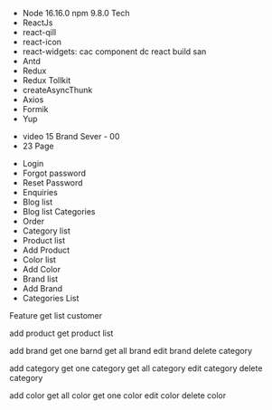 -   Node 16.16.0 npm 9.8.0
    Tech
-   ReactJs
-   react-qill
-   react-icon
-   react-widgets: cac component dc react build san
-   Antd
-   Redux
-   Redux Tollkit
-   createAsyncThunk
-   Axios
-   Formik
-   Yup

*   video 15 Brand Sever - 00
*   23 Page

-   Login
-   Forgot password
-   Reset Password
-   Enquiries
-   Blog list
-   Blog list Categories
-   Order
-   Category list
-   Product list
-   Add Product
-   Color list
-   Add Color
-   Brand list
-   Add Brand
-   Categories List

Feature
get list customer

add product
get product list

add brand
get one barnd
get all brand
edit brand
delete category

add category
get one category
get all category
edit category
delete category

add color
get all color
get one color
edit color
delete color

